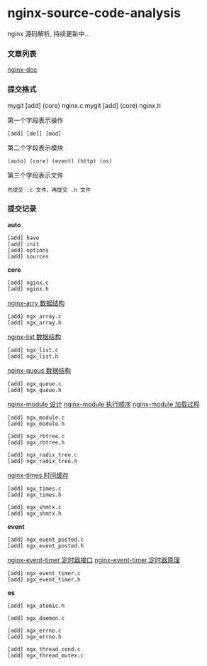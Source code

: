 # nginx-source-code-analysis

nginx 源码解析, 持续更新中...

### 文章列表

[nginx-doc](http://www.luwenpeng.cn/categories/nginx/)

### 提交格式

mygit [add] (core) nginx.c
mygit [add] (core) nginx.h

第一个字段表示操作

    [add] [del] [mod]

第二个字段表示模块

    (auto) (core) (event) (http) (os)

第三个字段表示文件

    先提交 .c 文件，再提交 .h 文件

### 提交记录

**auto**

    [add] have
    [add] init
    [add] options
    [add] sources

**core**

    [add] nginx.c
    [add] nginx.h

[nginx-arry 数据结构](http://www.luwenpeng.cn/2018/11/12/nginx-arry/)

    [add] ngx_array.c
    [add] ngx_array.h

[nginx-list 数据结构](http://www.luwenpeng.cn/2018/11/06/nginx-list/)

    [add] ngx_list.c
    [add] ngx_list.h

[nginx-queus 数据结构](http://www.luwenpeng.cn/2018/11/12/nginx-queue/)

    [add] ngx_queue.c
    [add] ngx_queue.h

[nginx-module 设计](http://www.luwenpeng.cn/2018/12/15/nginx-module-design/)
[nginx-module 执行顺序](http://www.luwenpeng.cn/2018/12/22/nginx-module-exec-order/)
[nginx-module 加载过程](http://www.luwenpeng.cn/2018/12/30/nginx-module-load-process/)

    [add] ngx_module.c
    [add] ngx_module.h

    [add] ngx_rbtree.c
    [add] ngx_rbtree.h

    [add] ngx_radix_tree.c
    [add] ngx_radix_tree.h

[nginx-times 时间缓存](http://www.luwenpeng.cn/2019/02/19/nginx-times/)

    [add] ngx_times.c
    [add] ngx_times.h

    [add] ngx_shmtx.c
    [add] ngx_shmtx.h

**event**

    [add] ngx_event_posted.c
    [add] ngx_event_posted.h

[nginx-event-timer 定时器接口](http://www.luwenpeng.cn/2018/11/17/nginx-timer-API)
[nginx-event-timer 定时器原理](http://www.luwenpeng.cn/2018/11/18/nginx-timer-%E5%8E%9F%E7%90%86/)

    [add] ngx_event_timer.c
    [add] ngx_event_timer.h

**os**

    [add] ngx_atomic.h

    [add] ngx_daemon.c

    [add] ngx_errno.c
    [add] ngx_errno.h

    [add] ngx_thread_cond.c
    [add] ngx_thread_mutex.c
